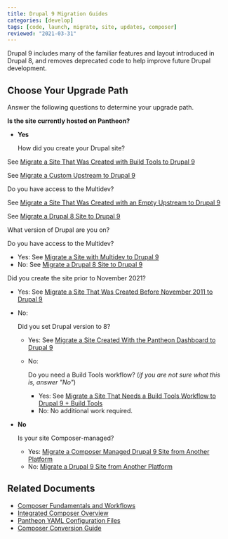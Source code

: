 ```yaml
---
title: Drupal 9 Migration Guides
categories: [develop]
tags: [code, launch, migrate, site, updates, composer]
reviewed: "2021-03-31"
---
```


Drupal 9 includes many of the familiar features and layout introduced in Drupal 8, and removes deprecated code to help improve future Drupal development.

## Choose Your Upgrade Path

Answer the following questions to determine your upgrade path.

**Is the site currently hosted on Pantheon?**

- **Yes**

  How did you create your Drupal site?

<TabList>

<Tab title="Build Tools" id="build-tools" active={true}>

See [Migrate a Site That Was Created with Build Tools to Drupal 9](/guides/drupal-9-hosted-createbt)

</Tab>

<Tab title="Custom Upstream" id="custom-upstream">

See [Migrate a Custom Upstream to Drupal 9](/guides/drupal-9-hosted-createcustom)

</Tab>

<Tab title="Empty Upstream" id="empty-upstream">

Do you have access to the Multidev?
    
<Accordion title="Yes" id="mdyes">

See [Migrate a Site That Was Created with an Empty Upstream to Drupal 9](/guides/drupal-9-hosted-createempty-md)

</Accordion>

<Accordion title="No" id="mdno">

See [Migrate a Drupal 8 Site to Drupal 9](/guides/drupal-9-hosted)

</Accordion>

</Tab>

<Tab title="Dashboard" id="dashboard">

What version of Drupal are you on?

<Accordion title="Version 8" id="v8">

Do you have access to the Multidev?
- Yes: See [Migrate a Site with Multidev to Drupal 9](/guides/drupal-9-hosted-md)
- No: See [Migrate a Drupal 8 Site to Drupal 9](/guides/drupal-9-hosted)

</Accordion>

<Accordion title="Version 9" id="v9">

Did you create the site prior to November 2021?
- Yes: See [Migrate a Site That Was Created Before November 2011 to Drupal 9](/guides/drupal-9-hosted-pre112021) 
- No: 

  Did you set Drupal version to 8?
  - Yes: See [Migrate a Site Created With the Pantheon Dashboard to Drupal 9](/guides/drupal-9-hosted-createdashboard-set8)
  - No: 

    Do you need a Build Tools workflow? (*if you are not sure what this is, answer "No"*)
    - Yes: See [Migrate a Site That Needs a Build Tools Workflow to Drupal 9 + Build Tools](/guides/drupal-9-hosted-btworkflow)
    - No: No additional work required.

</Accordion>

</Tab>

</TabList>

- **No**

  Is your site Composer-managed?

  - Yes: [Migrate a Composer Managed Drupal 9 Site from Another Platform](/guides/drupal-9-unhosted-composer)
  - No: [Migrate a Drupal 9 Site from Another Platform](/guides/drupal-9-unhosted)


## Related Documents

- [Composer Fundamentals and Workflows](/guides/composer)
- [Integrated Composer Overview](/guides/integrated-composer)
- [Pantheon YAML Configuration Files](/pantheon-yml)
- [Composer Conversion Guide](/guides/composer-convert)